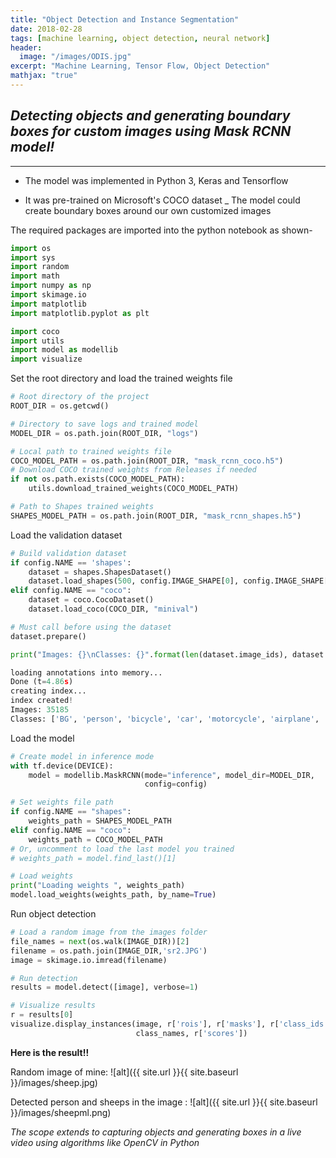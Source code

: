 ```yaml
---
title: "Object Detection and Instance Segmentation"
date: 2018-02-28
tags: [machine learning, object detection, neural network]
header:
  image: "/images/ODIS.jpg"
excerpt: "Machine Learning, Tensor Flow, Object Detection"
mathjax: "true"
---
```


## *Detecting objects and generating boundary boxes for custom images using Mask RCNN model!*
---
* The model was implemented in Python 3, Keras and Tensorflow
+ It was pre-trained on Microsoft's COCO dataset 
_ The model could create boundary boxes around our own customized images

The required packages are imported into the python notebook as shown-
```python
import os
import sys
import random
import math
import numpy as np
import skimage.io
import matplotlib
import matplotlib.pyplot as plt

import coco
import utils
import model as modellib
import visualize
```

Set the root directory and load the trained weights file

```python
# Root directory of the project
ROOT_DIR = os.getcwd()

# Directory to save logs and trained model
MODEL_DIR = os.path.join(ROOT_DIR, "logs")

# Local path to trained weights file
COCO_MODEL_PATH = os.path.join(ROOT_DIR, "mask_rcnn_coco.h5")
# Download COCO trained weights from Releases if needed
if not os.path.exists(COCO_MODEL_PATH):
    utils.download_trained_weights(COCO_MODEL_PATH)

# Path to Shapes trained weights
SHAPES_MODEL_PATH = os.path.join(ROOT_DIR, "mask_rcnn_shapes.h5")
```

Load the validation dataset
```python
# Build validation dataset
if config.NAME == 'shapes':
    dataset = shapes.ShapesDataset()
    dataset.load_shapes(500, config.IMAGE_SHAPE[0], config.IMAGE_SHAPE[1])
elif config.NAME == "coco":
    dataset = coco.CocoDataset()
    dataset.load_coco(COCO_DIR, "minival")

# Must call before using the dataset
dataset.prepare()

print("Images: {}\nClasses: {}".format(len(dataset.image_ids), dataset.class_names))

loading annotations into memory...
Done (t=4.86s)
creating index...
index created!
Images: 35185
Classes: ['BG', 'person', 'bicycle', 'car', 'motorcycle', 'airplane', 'bus', 'train', 'truck', 'boat', 'traffic light', 'fire hydrant', 'stop sign', 'parking meter', 'bench', 'bird', 'cat', 'dog', 'horse', 'sheep', 'cow', 'elephant', 'bear', 'zebra', 'giraffe', 'backpack', 'umbrella', 'handbag', 'tie', 'suitcase', 'frisbee', 'skis', 'snowboard', 'sports ball', 'kite', 'baseball bat', 'baseball glove', 'skateboard', 'surfboard', 'tennis racket', 'bottle', 'wine glass', 'cup', 'fork', 'knife', 'spoon', 'bowl', 'banana', 'apple', 'sandwich', 'orange', 'broccoli', 'carrot', 'hot dog', 'pizza', 'donut', 'cake', 'chair', 'couch', 'potted plant', 'bed', 'dining table', 'toilet', 'tv', 'laptop', 'mouse', 'remote', 'keyboard', 'cell phone', 'microwave', 'oven', 'toaster', 'sink', 'refrigerator', 'book', 'clock', 'vase', 'scissors', 'teddy bear', 'hair drier', 'toothbrush']

```

Load the model
```python
# Create model in inference mode
with tf.device(DEVICE):
    model = modellib.MaskRCNN(mode="inference", model_dir=MODEL_DIR,
                              config=config)

# Set weights file path
if config.NAME == "shapes":
    weights_path = SHAPES_MODEL_PATH
elif config.NAME == "coco":
    weights_path = COCO_MODEL_PATH
# Or, uncomment to load the last model you trained
# weights_path = model.find_last()[1]

# Load weights
print("Loading weights ", weights_path)
model.load_weights(weights_path, by_name=True)
```
Run object detection

```python
# Load a random image from the images folder
file_names = next(os.walk(IMAGE_DIR))[2]
filename = os.path.join(IMAGE_DIR,'sr2.JPG')
image = skimage.io.imread(filename)

# Run detection
results = model.detect([image], verbose=1)

# Visualize results
r = results[0]
visualize.display_instances(image, r['rois'], r['masks'], r['class_ids'], 
                            class_names, r['scores'])
```
**Here is the result!!**

Random image of mine:
![alt]({{ site.url }}{{ site.baseurl }}/images/sheep.jpg)

Detected person and sheeps in the image :
![alt]({{ site.url }}{{ site.baseurl }}/images/sheepml.png)


*The scope extends to capturing objects and generating boxes in a live video using algorithms like OpenCV in Python* 

